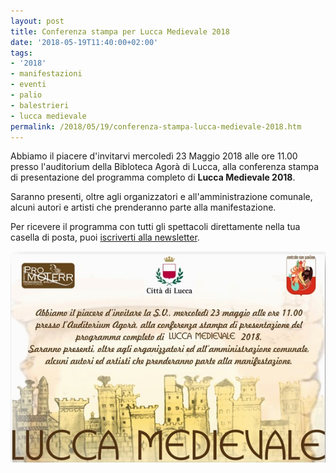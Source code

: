 ```yaml
---
layout: post
title: Conferenza stampa per Lucca Medievale 2018
date: '2018-05-19T11:40:00+02:00'
tags:
- '2018'
- manifestazioni
- eventi
- palio
- balestrieri
- lucca medievale
permalink: /2018/05/19/conferenza-stampa-lucca-medievale-2018.htm
---
```


Abbiamo il piacere d'invitarvi mercoledì 23 Maggio 2018 alle ore 11.00 presso
l'auditorium della Bibloteca Agorà di Lucca, alla conferenza stampa di
presentazione del programma completo di **Lucca Medievale 2018**.

Saranno presenti, oltre agli organizzatori e all'amministrazione comunale,
alcuni autori e artisti che prenderanno parte alla manifestazione.

Per ricevere il programma con tutti gli spettacoli direttamente nella tua casella di posta, puoi [iscriverti alla newsletter](http://eepurl.com/dbx8K9).

<!-- more -->

![invito conferenza stampa presentazione programma lucca medievale](/images/2018/05/presentazione-lucca-medievale.png)